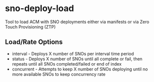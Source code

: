 # sno-deploy-load

Tool to load ACM with SNO deployments either via manifests or via Zero Touch Provisioning (ZTP)

## Load/Rate Options

* interval - Deploys X number of SNOs per interval time period
* status - Deploys X number of SNOs until all complete or fail, then repeats until all SNOs completed/failed or end of index
* concurrent - Attempts to keep X number of SNOs deploying until no more available SNOs to keep concurrency rate
